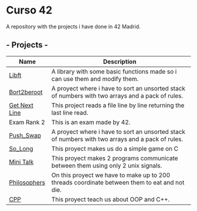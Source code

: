 # Curso 42
A repository with the projects i have done in 42 Madrid.
## - Projects -
| **Name** | **Description**|
|----------|----------------|
|[Libft](https://github.com/Zitro646/42_Libft)| A library with some basic functions made so i can use them and modify them.|
|[Bort2beroot](https://github.com/Zitro646/42_Born2beroot)| A proyect where i have to sort an unsorted stack of numbers with two arrays and a pack of rules.|
|[Get Next Line](https://github.com/Zitro646/42_Get_Next_Line)| This project reads a file line by line returning the last line read.|
|Exam Rank 2| This is an exam made by 42.|<img src="https://badge42.herokuapp.com/api/project/mortiz-d/Exam Rank 02">|
|[Push_Swap](https://github.com/Zitro646/42_Push_Swap)| A proyect where i have to sort an unsorted stack of numbers with two arrays and a pack of rules.|
|[So_Long](https://github.com/Zitro646/42_SoLong)|This proyect makes us do a simple game on C|
|[Mini Talk](https://github.com/Zitro646/42_Minitalk)| This proyect makes 2 programs communicate between them using only 2 unix signals.|
|[Philosophers](https://github.com/Zitro646/42_Philosophers)| On this proyect we have to make up to 200 threads coordinate between them to eat and not die.|
|[CPP](https://github.com/Zitro646/42_CPP)| This proyect teach us about OOP and C++.|

